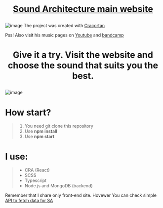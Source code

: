 # <p align="center">[Sound Architecture main website](https://soundarchitecture.netlify.app)</p>

![image](https://user-images.githubusercontent.com/77500425/150692923-2a84c687-2ad1-4f88-85bd-7613bc102fed.png)
The project was created with [Cracortan](https://github.com/Cracortan)

Pss! Also visit his music pages on [Youtube](https://www.youtube.com/channel/UCseRS2xV0cIl4Mm44b4rqvw) and [bandcamp](https://soundarchitecture.bandcamp.com)

# <p align="center">Give it a try. Visit the website and choose the sound that suits you the best.</p>
![image](https://user-images.githubusercontent.com/77500425/150693926-a29a9197-7a01-427e-9e8c-0b54cfdf850a.png)



# How start?

> 1. You need git clone this repository
> 2. Use **npm install**
> 3. Use **npm start**

# I use:

> - CRA (React)
> - SCSS
> - Typescript
> - Node.js and MongoDB (backend)


Remember that I share only front-end site.
Hovewer You can check simple [API to fetch data for SA](https://github.com/Piotrko64/API-for-SA)






